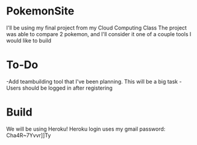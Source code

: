 # PokemonSite
I'll be using my final project from my Cloud Computing Class
The project was able to compare 2 pokemon, and I'll consider it one of a couple tools I would like to build

# To-Do
-Add teambuilding tool that I've been planning. This will be a big task
-Users should be logged in after registering

# Build
We will be using Heroku!
Heroku login uses my gmail
password: Cha4R~7Yvvr]]Ty
